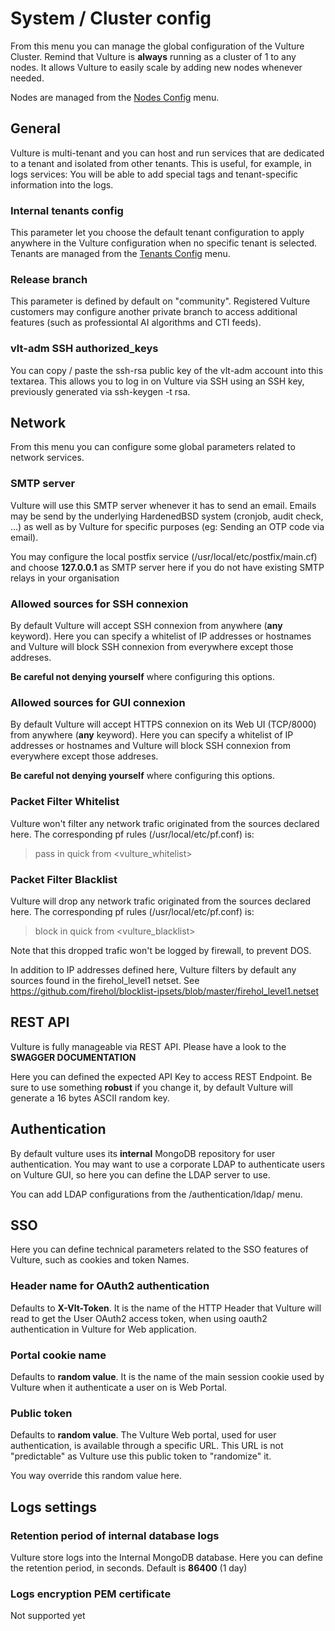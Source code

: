# System / Cluster config

From this menu you can manage the global configuration of the Vulture Cluster. Remind that Vulture is **always** running as a cluster of 1 to any nodes. It allows Vulture to easily scale by adding new nodes whenever needed.

Nodes are managed from the [Nodes Config](/system/cluster/) menu.

## General

Vulture is multi-tenant and you can host and run services that are dedicated to a tenant and isolated from other tenants.
This is useful, for example, in logs services: You will be able to add special tags and tenant-specific information into the logs.

### Internal tenants config

This parameter let you choose the default tenant configuration to apply anywhere in the Vulture configuration when no specific tenant is selected. Tenants are managed from the [Tenants Config](/system/tenants/) menu.

### Release branch

This parameter is defined by default on "community". Registered Vulture customers may configure another private branch to access additional features (such as professiontal AI algorithms and CTI feeds).

### vlt-adm SSH authorized_keys

You can copy / paste the ssh-rsa public key of the vlt-adm account into this textarea.
This allows you to log in on Vulture via SSH using an SSH key, previously generated via ssh-keygen -t rsa.

## Network

From this menu you can configure some global parameters related to network services.

### SMTP server

Vulture will use this SMTP server whenever it has to send an email.
Emails may be send by the underlying HardenedBSD system (cronjob, audit check, ...) as well as by Vulture for specific purposes (eg: Sending an OTP code via email).

You may configure the local postfix service (/usr/local/etc/postfix/main.cf) and choose **127.0.0.1** as SMTP server here if you do not have existing SMTP relays in your organisation

### Allowed sources for SSH connexion

By default Vulture will accept SSH connexion from anywhere (**any** keyword). Here you can specify a whitelist of IP addresses or hostnames and Vulture will block SSH connexion from everywhere except those addreses.

**Be careful not denying yourself** where configuring this options.

### Allowed sources for GUI connexion

By default Vulture will accept HTTPS connexion on its Web UI (TCP/8000) from anywhere (**any** keyword). Here you can specify a whitelist of IP addresses or hostnames and Vulture will block SSH connexion from everywhere except those addreses.

**Be careful not denying yourself** where configuring this options.

### Packet Filter Whitelist

Vulture won't filter any network trafic originated from the sources declared here.
The corresponding pf rules (/usr/local/etc/pf.conf) is:
> pass in quick from <vulture_whitelist>

### Packet Filter Blacklist

Vulture will drop any network trafic originated from the sources declared here.
The corresponding pf rules (/usr/local/etc/pf.conf) is:
> block in quick from <vulture_blacklist>

Note that this dropped trafic won't be logged by firewall, to prevent DOS.

In addition to IP addresses defined here, Vulture filters by default any sources found in the firehol_level1 netset.
See https://github.com/firehol/blocklist-ipsets/blob/master/firehol_level1.netset

## REST API

Vulture is fully manageable via REST API.
Please have a look to the **SWAGGER DOCUMENTATION**

Here you can defined the expected API Key to access REST Endpoint.
Be sure to use something **robust** if you change it, by default Vulture will generate a 16 bytes ASCII random key.

## Authentication

By default vulture uses its **internal** MongoDB repository for user authentication.
You may want to use a corporate LDAP to authenticate users on Vulture GUI, so here you can define the LDAP server to use.

You can add LDAP configurations from the /authentication/ldap/ menu.

## SSO

Here you can define technical parameters related to the SSO features of Vulture, such as cookies and token Names.

### Header name for OAuth2 authentication

Defaults to **X-Vlt-Token**. 
It is the name of the HTTP Header that Vulture will read to get the User OAuth2 access token, when using oauth2 authentication in Vulture for Web application.

### Portal cookie name

Defaults to **random value**.
It is the name of the main session cookie used by Vulture when it authenticate a user on is Web Portal.

### Public token

Defaults to **random value**.
The Vulture Web portal, used for user authentication, is available through a specific URL.
This URL is not "predictable" as Vulture use this public token to "randomize" it.

You way override this random value here.

## Logs settings

### Retention period of internal database logs

Vulture store logs into the Internal MongoDB database.
Here you can define the retention period, in seconds. Default is **86400** (1 day)

### Logs encryption PEM certificate

Not supported yet